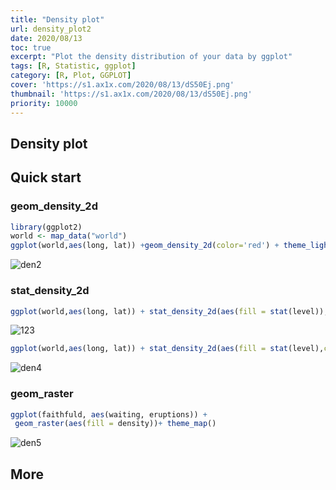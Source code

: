 ```yaml
---
title: "Density plot"
url: density_plot2
date: 2020/08/13
toc: true
excerpt: "Plot the density distribution of your data by ggplot"
tags: [R, Statistic, ggplot]
category: [R, Plot, GGPLOT]
cover: 'https://s1.ax1x.com/2020/08/13/dS50Ej.png'
thumbnail: 'https://s1.ax1x.com/2020/08/13/dS50Ej.png'
priority: 10000
---
```


## Density plot



<a name="XxQSp"></a>
## Quick start
<a name="fXzqq"></a>
### geom_density_2d
```r
library(ggplot2)
world <- map_data("world")
ggplot(world,aes(long, lat)) +geom_density_2d(color='red') + theme_light()
```
![den2](https://s1.ax1x.com/2020/08/13/dS5dbQ.png)


<a name="tcYcw"></a>
### stat_density_2d
```r
ggplot(world,aes(long, lat)) + stat_density_2d(aes(fill = stat(level)), geom = "polygon") + theme_map()
```
![123](https://s1.ax1x.com/2020/08/13/dS5aDg.png)

```r
ggplot(world,aes(long, lat)) + stat_density_2d(aes(fill = stat(level),colour = region), geom = "polygon") + theme_map()+ theme(legend.position = 'none')
```
![den4](https://s1.ax1x.com/2020/08/13/dS5BUs.png)

<a name="OX1Ol"></a>
### geom_raster

```r
ggplot(faithfuld, aes(waiting, eruptions)) +
 geom_raster(aes(fill = density))+ theme_map()
```
![den5](https://s1.ax1x.com/2020/08/13/dS5UKS.png)

<a name="FG8Ad"></a>
## More




